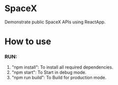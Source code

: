 # SpaceX
Demonstrate public SpaceX APIs using ReactApp.

# How to use

### RUN:
1. "npm install": To install all required dependencies. 
2. "npm start": To Start in debug mode.
3. "npm run build": To Build for production mode.
